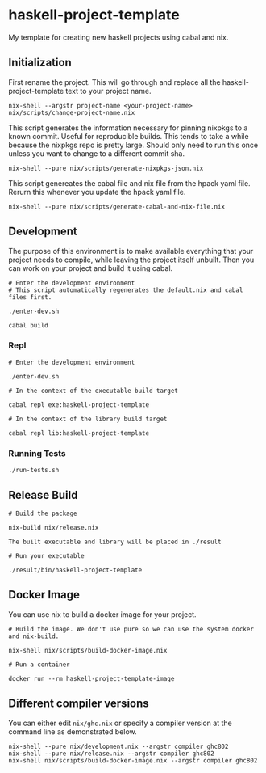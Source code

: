 # haskell-project-template

My template for creating new haskell projects using cabal and nix.

## Initialization

First rename the project. This will go through and replace all the
haskell-project-template text to your project name.

```
nix-shell --argstr project-name <your-project-name> nix/scripts/change-project-name.nix
```

This script generates the information necessary for pinning nixpkgs to a known
commit. Useful for reproducible builds. This tends to take a while because
the nixpkgs repo is pretty large. Should only need to run this once unless you
want to change to a different commit sha.

```
nix-shell --pure nix/scripts/generate-nixpkgs-json.nix
```


This script genereates the cabal file and nix file from the hpack yaml file.
Rerurn this whenever you update the hpack yaml file.

```
nix-shell --pure nix/scripts/generate-cabal-and-nix-file.nix
```

## Development

The purpose of this environment is to make available everything that your project
needs to compile, while leaving the project itself unbuilt. Then you can work on
your project and build it using cabal.

```
# Enter the development environment
# This script automatically regenerates the default.nix and cabal files first.

./enter-dev.sh
```

```
cabal build
```

### Repl

```
# Enter the development environment

./enter-dev.sh
```

```
# In the context of the executable build target

cabal repl exe:haskell-project-template
```

```
# In the context of the library build target

cabal repl lib:haskell-project-template
```

### Running Tests

```
./run-tests.sh
```

## Release Build

```
# Build the package

nix-build nix/release.nix

The built executable and library will be placed in ./result
```

```
# Run your executable

./result/bin/haskell-project-template
```

## Docker Image

You can use nix to build a docker image for your project.

```
# Build the image. We don't use pure so we can use the system docker and nix-build.

nix-shell nix/scripts/build-docker-image.nix
```

```
# Run a container

docker run --rm haskell-project-template-image
```

## Different compiler versions

You can either edit `nix/ghc.nix` or specify a compiler version at the command
line as demonstrated below.

```
nix-shell --pure nix/development.nix --argstr compiler ghc802
nix-shell --pure nix/release.nix --argstr compiler ghc802
nix-shell nix/scripts/build-docker-image.nix --argstr compiler ghc802
```
